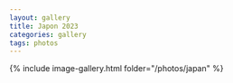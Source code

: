 ```yaml
---
layout: gallery
title: Japon 2023
categories: gallery
tags: photos
---
```


{% include image-gallery.html folder="/photos/japan" %}

